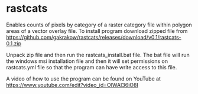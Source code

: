 # rastcats
Enables counts of pixels by category of a raster category file within polygon areas of a vector overlay file. 
To install program download zipped file from 
https://github.com/gakrakow/rastcats/releases/download/v0.1/rastcats-0.1.zip

Unpack zip file and then run the rastcats_install.bat file. The bat file will run the windows msi installation file and then it will set permissions on rastcats.yml file so that the program can have write access to this file.

A video of how to use the program can be found on YouTube at https://www.youtube.com/edit?video_id=OlWAI36iO8I
